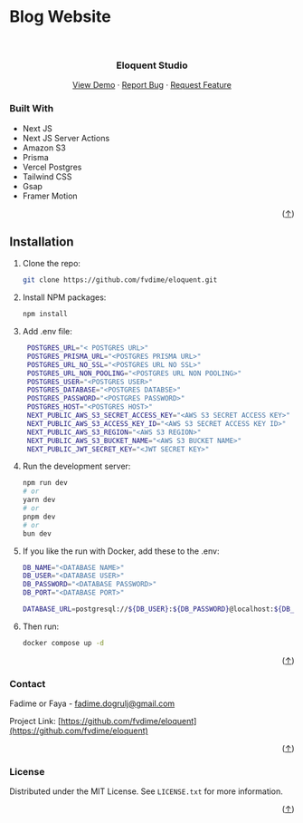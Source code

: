 # Blog Website
<!-- Improved compatibility of back to top link: See: https://github.com/othneildrew/Best-README-Template/pull/73 -->
<a name="readme-top"></a>

<!-- PROJECT LOGO -->
<br />
<div align="center">
  <h3 align="center">Eloquent Studio</h3>

  <p align="center">
    <a href="https://eloquent-ruddy.vercel.app/">View Demo</a>
    ·
    <a href="https://github.com/fvdime/eloquent/issues">Report Bug</a>
    ·
    <a href="https://github.com/fvdime/eloquent/issues">Request Feature</a>
  </p>
</div>


### Built With

* Next JS
* Next JS Server Actions
* Amazon S3 
* Prisma
* Vercel Postgres
* Tailwind CSS
* Gsap
* Framer Motion

<p align="right">(<a href="#readme-top">↑</a>)</p>

## Installation

1. Clone the repo:
   ```sh
   git clone https://github.com/fvdime/eloquent.git
   ```
2. Install NPM packages:
   ```sh
   npm install
   ```
3. Add .env file:
   ```bash
	POSTGRES_URL="< POSTGRES URL>"
    POSTGRES_PRISMA_URL="<POSTGRES PRISMA URL>"
    POSTGRES_URL_NO_SSL="<POSTGRES URL NO SSL>"
    POSTGRES_URL_NON_POOLING="<POSTGRES URL NON POOLING>"
    POSTGRES_USER="<POSTGRES USER>"
    POSTGRES_DATABASE="<POSTGRES DATABSE>"
    POSTGRES_PASSWORD="<POSTGRES PASSWORD>"
    POSTGRES_HOST="<POSTGRES HOST>"
    NEXT_PUBLIC_AWS_S3_SECRET_ACCESS_KEY="<AWS S3 SECRET ACCESS KEY>"
    NEXT_PUBLIC_AWS_S3_ACCESS_KEY_ID="<AWS S3 SECRET ACCESS KEY ID>"
    NEXT_PUBLIC_AWS_S3_REGION="<AWS S3 REGION>"
    NEXT_PUBLIC_AWS_S3_BUCKET_NAME="<AWS S3 BUCKET NAME>"
    NEXT_PUBLIC_JWT_SECRET_KEY="<JWT SECRET KEY>"
    ```
4. Run the development server:

    ```bash
    npm run dev
    # or
    yarn dev
    # or
    pnpm dev
    # or
    bun dev
    ```
6. If you like the run with Docker, add these to the .env:

    ```bash
    DB_NAME="<DATABASE NAME>"
    DB_USER="<DATABASE USER>"
    DB_PASSWORD="<DATABASE PASSWORD>"
    DB_PORT="<DATABASE PORT>"

    DATABASE_URL=postgresql://${DB_USER}:${DB_PASSWORD}@localhost:${DB_PORT}/${DB_NAME}?schema=public

    ```
6. Then run: 

    ```bash
    docker compose up -d
    ```
 

<p align="right">(<a href="#readme-top">↑</a>)</p>


### Contact

Fadime or Faya - fadime.dogrulj@gmail.com

Project Link: [https://github.com/fvdime/eloquent](https://github.com/fvdime/eloquent)

<p align="right">(<a href="#readme-top">↑</a>)</p>


### License

Distributed under the MIT License. See `LICENSE.txt` for more information.

<p align="right">(<a href="#readme-top">↑</a>)</p>


